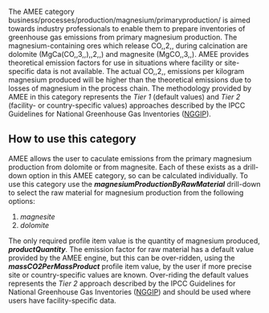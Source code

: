 The AMEE category
business/processes/production/magnesium/primaryproduction/ is aimed
towards industry professionals to enable them to prepare inventories of
greenhouse gas emissions from primary magnesium production. The
magnesium-containing ores which release CO,,2,, during calcination are
dolomite (MgCa(CO,,3,,),,2,,) and magnesite (MgCO,,3,,). AMEE provides
theoretical emission factors for use in situations where facility or
site-specific data is not available. The actual CO,,2,, emissions per
kilogram magnesium produced will be higher than the theoretical
emissions due to losses of magnesium in the process chain. The
methodology provided by AMEE in this category represents the *Tier 1*
(default values) and *Tier 2* (facility- or country-specific values)
approaches described by the IPCC Guidelines for National Greenhouse Gas
Inventories
([NGGIP](http://www.ipcc-nggip.iges.or.jp/public/2006gl/vol3.html)).

## How to use this category

AMEE allows the user to caculate emissions from the primary magnesium
production from dolomite or from magnesite. Each of these exists as a
drill-down option in this AMEE category, so can be calculated
individually. To use this category use the
***magnesiumProductionByRawMaterial*** drill-down to select the raw
material for magnesium production from the following options:

1.  *magnesite*
2.  *dolomite*

The only required profile item value is the quantity of magnesium
produced, ***productQuantity***. The emission factor for raw material
has a default value provided by the AMEE engine, but this can be
over-ridden, using the ***massCO2PerMassProduct*** profile item value,
by the user if more precise site or country-specific values are known.
Over-riding the default values represents the *Tier 2* approach
described by the IPCC Guidelines for National Greenhouse Gas Inventories
([NGGIP](http://www.ipcc-nggip.iges.or.jp/public/2006gl/vol3.html)) and
should be used where users have facility-specific data.
